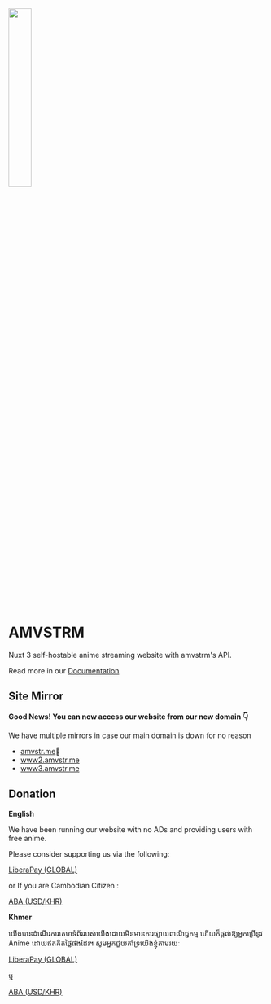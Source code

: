 <img src="https://cdn-global.nyt92.eu.org/amv.png" width=30% />

# AMVSTRM

Nuxt 3 self-hostable anime streaming website with amvstrm's API.  

Read more in our [Documentation](https://amvdocs.pages.dev/introduction) 

## Site Mirror

__Good News! You can now access our website from our new domain 👇__

We have multiple mirrors in case our main domain is down for no reason

- [amvstr.me](https://amvstr.me)🌟
- [www2.amvstr.me](https://www2.amvstr.me)
- [www3.amvstr.me](https://www3.amvstr.me)

## Donation

__English__

We have been running our website with no ADs and providing users with free anime.

Please consider supporting us via the following:

[LiberaPay (GLOBAL)](https://en.liberapay.com/amvstrm/)

or If you are Cambodian Citizen :

[ABA (USD/KHR)](https://nyt92.eu.org/donation#khmer)  

__Khmer__

យើង​បាន​ដំណើរការ​គេហទំព័រ​របស់​យើង​ដោយ​មិន​មាន​ការ​ផ្សាយ​ពាណិជ្ជកម្ម ហើយ​ក៏​ផ្តល់​ឱ្យ​អ្នក​ប្រើ​នូវ​ Anime ដោយ​ឥត​គិត​ថ្លៃ​ផង​ដែរ។
សូមអ្នកជួយគាំទ្រយើងខ្ញុំតាមរយៈ

[LiberaPay (GLOBAL)](https://en.liberapay.com/amvstrm/)

ឬ

[ABA (USD/KHR)](https://nyt92.eu.org/donation#khmer)  


